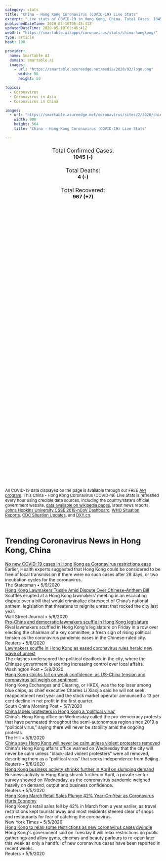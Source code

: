 ```yaml
---
category: stats
title: "China - Hong Kong Coronavirus (COVID-19) Live Stats"
excerpt: "Live stats of COVID-19 in Hong Kong, China. Total Cases: 1045 (-), Deaths: 4 (-), Recoveries: 967(+7)."
publishedDateTime: 2020-05-10T05:45:41Z
updatedDateTime: 2020-05-10T05:45:41Z
webUrl: "https://smartable.ai/apps/coronavirus/stats/china-hongkong/"
type: article
heat: 100

provider:
  name: Smartable AI
  domain: smartable.ai
  images:
    - url: "https://smartable.azureedge.net/media/2020/02/logo.png"
      width: 50
      height: 50

topics:
  - Coronavirus
  - Coronavirus in Asia
  - Coronavirus in China

images:
  - url: "https://smartable.azureedge.net/coronavirus/sites/2/2020/china-hongkong.jpg"
    width: 900
    height: 564
    title: "China - Hong Kong Coronavirus (COVID-19) Live Stats"

---
```

<div class="total-stats" style="text-align: center;">
    <h3>
	    <div style="font-size: 18px; font-weight: 400;">Total Confirmed Cases:</div>
	    1045 (-)
    </h3>
    <h3>
	    <div style="font-size: 18px; font-weight: 400;">Total Deaths:</div>
	    4 (-)
    </h3>
    <h3>
	    <div style="font-size: 18px; font-weight: 400;">Total Recovered:</div>
	    967 (<span class='green'>+7</span>)
    </h3>
</div>

<script type="text/javascript" src="https://www.gstatic.com/charts/loader.js"></script>

<div id="time_series_chart" style="width: 100%; height: 400px;"></div>
<script type="text/javascript">
  google.charts.load('current', {'packages':['corechart']});
  google.charts.setOnLoadCallback(drawChart);
  function drawChart() {
    var data = google.visualization.arrayToDataTable([
      ['Date', 'Total Cases', 'Total Deaths', 'Total Recovered'],
      ['1/22/2020', 0, 0, 0],['1/23/2020', 2, 0, 0],['1/24/2020', 2, 0, 0],['1/25/2020', 5, 0, 0],['1/26/2020', 8, 0, 0],['1/27/2020', 8, 0, 0],['1/28/2020', 8, 0, 0],['1/29/2020', 10, 0, 0],['1/30/2020', 10, 0, 0],['1/31/2020', 12, 0, 0],['2/1/2020', 13, 0, 0],['2/2/2020', 15, 0, 0],['2/3/2020', 15, 0, 0],['2/4/2020', 17, 1, 0],['2/5/2020', 21, 1, 0],['2/6/2020', 24, 1, 0],['2/7/2020', 25, 1, 0],['2/8/2020', 26, 1, 0],['2/9/2020', 29, 1, 0],['2/10/2020', 38, 1, 0],['2/11/2020', 49, 1, 0],['2/12/2020', 50, 1, 1],['2/13/2020', 53, 1, 1],['2/14/2020', 56, 1, 1],['2/15/2020', 56, 1, 1],['2/16/2020', 57, 1, 2],['2/17/2020', 60, 1, 2],['2/18/2020', 62, 1, 2],['2/19/2020', 63, 2, 5],['2/20/2020', 68, 2, 5],['2/21/2020', 68, 2, 5],['2/22/2020', 69, 2, 6],['2/23/2020', 74, 2, 11],['2/24/2020', 79, 2, 19],['2/25/2020', 84, 2, 19],['2/26/2020', 91, 2, 24],['2/27/2020', 92, 2, 24],['2/28/2020', 94, 2, 30],['2/29/2020', 95, 2, 33],['3/1/2020', 96, 2, 36],['3/2/2020', 100, 2, 36],['3/3/2020', 100, 2, 37],['3/4/2020', 105, 2, 37],['3/5/2020', 105, 2, 43],['3/6/2020', 107, 2, 46],['3/7/2020', 108, 2, 51],['3/8/2020', 114, 3, 58],['3/9/2020', 115, 3, 59],['3/10/2020', 120, 3, 65],['3/11/2020', 126, 3, 65],['3/12/2020', 132, 4, 77],['3/13/2020', 138, 4, 78],['3/14/2020', 142, 4, 81],['3/15/2020', 149, 4, 84],['3/16/2020', 157, 4, 88],['3/17/2020', 168, 4, 92],['3/18/2020', 193, 4, 95],['3/19/2020', 208, 4, 98],['3/20/2020', 256, 4, 98],['3/21/2020', 274, 4, 100],['3/22/2020', 318, 4, 100],['3/23/2020', 356, 4, 100],['3/24/2020', 387, 4, 102],['3/25/2020', 411, 4, 106],['3/26/2020', 454, 4, 110],['3/27/2020', 519, 4, 111],['3/28/2020', 582, 4, 112],['3/29/2020', 642, 4, 118],['3/30/2020', 683, 4, 124],['3/31/2020', 715, 4, 128],['4/1/2020', 766, 4, 147],['4/2/2020', 802, 4, 154],['4/3/2020', 845, 4, 173],['4/4/2020', 862, 4, 173],['4/5/2020', 891, 4, 206],['4/6/2020', 915, 4, 216],['4/7/2020', 936, 4, 236],['4/8/2020', 961, 4, 264],['4/9/2020', 974, 4, 293],['4/10/2020', 990, 4, 309],['4/11/2020', 1001, 4, 336],['4/12/2020', 1005, 4, 360],['4/13/2020', 1010, 4, 397],['4/14/2020', 1013, 4, 434],['4/15/2020', 1017, 4, 459],['4/16/2020', 1018, 4, 485],['4/17/2020', 1022, 4, 533],['4/18/2020', 1024, 4, 568],['4/19/2020', 1026, 4, 602],['4/20/2020', 1026, 4, 630],['4/21/2020', 1030, 4, 650],['4/22/2020', 1034, 4, 678],['4/23/2020', 1036, 4, 699],['4/24/2020', 1036, 4, 725],['4/25/2020', 1038, 4, 753],['4/26/2020', 1038, 4, 772],['4/27/2020', 1038, 4, 787],['4/28/2020', 1038, 4, 811],['4/29/2020', 1038, 4, 830],['4/30/2020', 1038, 4, 846],['5/1/2020', 1039, 4, 855],['5/2/2020', 1040, 4, 864],['5/3/2020', 1040, 4, 879],['5/4/2020', 1041, 4, 900],['5/5/2020', 1041, 4, 920],['5/6/2020', 1041, 4, 932],['5/7/2020', 1045, 4, 944],['5/8/2020', 1045, 4, 960],['5/9/2020', 1045, 4, 967],
    ]);
    var options = {
      curveType: 'none',
      chartArea: {'width': '80%', 'height': '80%'},
      legend: { position: 'top' },
      lineWidth: 5,
      colors: ['#f60109', '#444444', '#81B71F']
    };
    var chart = new google.visualization.LineChart(document.getElementById('time_series_chart'));
    chart.draw(data, options);
  }
</script>

<div id="geo_chart" style="width: 100%; height: 500px;"></div>
<script type="text/javascript">
  google.charts.load('current', {
    'packages':['geochart'],
    'mapsApiKey': 'AIzaSyDk1HhVhLaveyKrUhhHZ5YwzIpEcbdal6U'
  });
  google.charts.setOnLoadCallback(drawRegionsMap);
  function drawRegionsMap() {
    var data = google.visualization.arrayToDataTable([
      ['Location', 'Total Cases', 'Total Deaths'],
      ["Hong Kong SAR", 1045, 4]
    ]);
    var options = {
      backgroundColor: {fill:'transparent',stroke:'#FFF' ,strokeWidth:0 }, 
      region: 'CN',
      resolution: 'provinces', 
      legend: 'none',
      colorAxis: {
          colors: ['#FFE2E2', '#f60109']
      }
    };
    var chart = new google.visualization.GeoChart(document.getElementById('geo_chart'));
    chart.draw(data, options);
  };
</script>



<span style="font-size: 13px">All COVID-19 data displayed on the page is available through our FREE <a href="https://developer.smartable.ai">API program</a>. This China - Hong Kong Coronavirus (COVID-19) Live Stats is refreshed every hour using credible data sources, including the country/state's official government website, <a href="https://en.wikipedia.org/wiki/2019%E2%80%9320_coronavirus_pandemic" target="_blank">data available on wikipedia pages</a>, latest news reports, <a href="https://systems.jhu.edu/research/public-health/ncov/" target="_blank">Johns Hopkins University CSSE 2019-nCoV Dashboard</a>, <a href="https://www.who.int/emergencies/diseases/novel-coronavirus-2019/situation-reports" target="_blank">WHO Situation Reports</a>, <a href="https://www.cdc.gov/coronavirus/2019-ncov/index.html" target="_blank">CDC Situation Updates</a>, and <a href="https://ncov.dxy.cn/ncovh5/view/pneumonia" target="_blank">DXY.cn</a>.</span>


<h2 id="news" class="center" style="margin-top: 60px; font-size: 25px;">Trending Coronavirus News in Hong Kong, China</h2>
<div class="row">
<div class="col-md-6 col-sm-12">
  <div class="content-card">
	<a href="https://www.thestatesman.com/coronavirus/no-new-covid-19-cases-hong-kong-coronavirus-restrictions-ease-1502886122.html"><div class="card-image" style="background-image: url(https://www.thestatesman.com/wp-content/uploads/2020/05/hong-Kong.jpg)"></div></a>
	<div class="content">
		<div class="card-title"><a href="https://www.thestatesman.com/coronavirus/no-new-covid-19-cases-hong-kong-coronavirus-restrictions-ease-1502886122.html">No new COVID-19 cases in Hong Kong as Coronavirus restrictions ease</a></div>
		<div class="card-excerpt">Earlier, Health experts suggested that Hong Kong could be considered to be free of local transmission if there were no such cases after 28 days, or two incubation cycles for the coronavirus.</div>
		<div class="card-meta">
			<span class="card-provider">The Statesman</span> • <span class="card-date">5/9/2020</span>
		</div>
	</div>
  </div>
</div>
<div class="col-md-6 col-sm-12">
  <div class="content-card">
	<a href="https://www.wsj.com/articles/hong-kong-lawmakers-tussle-amid-dispute-over-chinese-anthem-bill-11588957994"><div class="card-image" style="background-image: url(https://images.wsj.net/im-185126/social)"></div></a>
	<div class="content">
		<div class="card-title"><a href="https://www.wsj.com/articles/hong-kong-lawmakers-tussle-amid-dispute-over-chinese-anthem-bill-11588957994">Hong Kong Lawmakers Tussle Amid Dispute Over Chinese-Anthem Bill</a></div>
		<div class="card-excerpt">Scuffles erupted at a Hong Kong lawmakers’ meeting in an escalating dispute over a bill that would criminalize disrespect of China’s national anthem, legislation that threatens to reignite unrest that rocked the city last year.</div>
		<div class="card-meta">
			<span class="card-provider">Wall Street Journal</span> • <span class="card-date">5/8/2020</span>
		</div>
	</div>
  </div>
</div>
<div class="col-md-6 col-sm-12">
  <div class="content-card">
	<a href="https://www.reuters.com/article/uk-hongkong-politics-idUKKBN22K0SM"><div class="card-image" style="background-image: url(https://s3.reutersmedia.net/resources/r/?m=02&d=20200508&t=2&i=1517914368&w=&fh=545px&fw=&ll=&pl=&sq=&r=LYNXMPEG470HL)"></div></a>
	<div class="content">
		<div class="card-title"><a href="https://www.reuters.com/article/uk-hongkong-politics-idUKKBN22K0SM">Pro-China and democratic lawmakers scuffle in Hong Kong legislature</a></div>
		<div class="card-excerpt">Rival lawmakers scuffled in Hong Kong's legislature on Friday in a row over electing the chairman of a key committee, a fresh sign of rising political tension as the coronavirus pandemic eases in the Chinese-ruled city.</div>
		<div class="card-meta">
			<span class="card-provider">Reuters</span> • <span class="card-date">5/8/2020</span>
		</div>
	</div>
  </div>
</div>
<div class="col-md-6 col-sm-12">
  <div class="content-card">
	<a href="https://www.washingtonpost.com/world/asia_pacific/scuffles-erupt-in-hong-kong-legislature-as-eased-virus-rules-herald-new-unrest/2020/05/08/ba3dfb06-9101-11ea-9322-a29e75effc93_story.html"><div class="card-image" style="background-image: url(https://www.washingtonpost.com/resizer/j3HJCTpXYlG_0HuzuhrJCxum534=/1440x0/smart/arc-anglerfish-washpost-prod-washpost.s3.amazonaws.com/public/XCIWOQERBYI6VIF4J2NNJBTNEE.jpg)"></div></a>
	<div class="content">
		<div class="card-title"><a href="https://www.washingtonpost.com/world/asia_pacific/scuffles-erupt-in-hong-kong-legislature-as-eased-virus-rules-herald-new-unrest/2020/05/08/ba3dfb06-9101-11ea-9322-a29e75effc93_story.html">Lawmakers scuffle in Hong Kong as eased coronavirus rules herald new wave of unrest</a></div>
		<div class="card-excerpt">The clashes underscored the political deadlock in the city, where the Chinese government is exerting increasing control over local affairs.</div>
		<div class="card-meta">
			<span class="card-provider">Washington Post</span> • <span class="card-date">5/8/2020</span>
		</div>
	</div>
  </div>
</div>
<div class="col-md-6 col-sm-12">
  <div class="content-card">
	<a href="https://www.scmp.com/business/money/market-snapshot/article/3083335/hong-kong-stocks-fall-weak-confidence-us-china"><div class="card-image" style="background-image: url(https://cdn.i-scmp.com/sites/default/files/styles/og_image_scmp_generic/public/d8/images/methode/2020/05/07/d119dbba-9043-11ea-a674-527cfdef49ee_image_hires_175516.jpg?itok=Q0QqycXK&v=1588845324)"></div></a>
	<div class="content">
		<div class="card-title"><a href="https://www.scmp.com/business/money/market-snapshot/article/3083335/hong-kong-stocks-fall-weak-confidence-us-china">Hong Kong stocks fall on weak confidence, as US-China tension and coronavirus toll weigh on sentiment</a></div>
		<div class="card-excerpt">Hong Kong Exchanges and Clearing, or HKEX, was the top loser among blue chips, as chief executive Charles Li Xiaojia said he will not seek reappointment next year and the stock market operator announced a 13 per cent decline in net profit in the first quarter.</div>
		<div class="card-meta">
			<span class="card-provider">South China Morning Post</span> • <span class="card-date">5/7/2020</span>
		</div>
	</div>
  </div>
</div>
<div class="col-md-6 col-sm-12">
  <div class="content-card">
	<a href="https://thehill.com/policy/international/china/496328-china-labels-protesters-in-hong-kong-a-political-virus"><div class="card-image" style="background-image: url(https://thehill.com/sites/default/files/hongkong_111819getty.jpg)"></div></a>
	<div class="content">
		<div class="card-title"><a href="https://thehill.com/policy/international/china/496328-china-labels-protesters-in-hong-kong-a-political-virus">China labels protesters in Hong Kong a 'political virus'</a></div>
		<div class="card-excerpt">China's Hong Kong office on Wednesday called the pro-democracy protests that have permeated throughout the semi-autonomous region since 2019 a “political virus," saying there will never be stability amid the ongoing protests.</div>
		<div class="card-meta">
			<span class="card-provider">The Hill</span> • <span class="card-date">5/6/2020</span>
		</div>
	</div>
  </div>
</div>
<div class="col-md-6 col-sm-12">
  <div class="content-card">
	<a href="https://www.reuters.com/article/us-hongkong-protests-china-hk-affairs-idUSKBN22I09H"><div class="card-image" style="background-image: url(https://s2.reutersmedia.net/resources/r/?m=02&d=20200506&t=2&i=1517609140&w=&fh=545px&fw=&ll=&pl=&sq=&r=LYNXMPEG4506B)"></div></a>
	<div class="content">
		<div class="card-title"><a href="https://www.reuters.com/article/us-hongkong-protests-china-hk-affairs-idUSKBN22I09H">China says Hong Kong will never be calm unless violent protesters removed</a></div>
		<div class="card-excerpt">China's Hong Kong affairs office warned on Wednesday that the city will never be calm unless "black-clad violent protesters" were all removed, describing them as a "political virus" that seeks independence from Beijing.</div>
		<div class="card-meta">
			<span class="card-provider">Reuters</span> • <span class="card-date">5/6/2020</span>
		</div>
	</div>
  </div>
</div>
<div class="col-md-6 col-sm-12">
  <div class="content-card">
	<a href="https://www.reuters.com/article/uk-hongkong-economy-pmi-idUKKBN22I026"><div class="card-image" style="background-image: url(https://s1.reutersmedia.net/resources/r/?m=02&d=20200506&t=2&i=1517596434&w=&fh=545px&fw=&ll=&pl=&sq=&r=LYNXMPEG45012)"></div></a>
	<div class="content">
		<div class="card-title"><a href="https://www.reuters.com/article/uk-hongkong-economy-pmi-idUKKBN22I026">Hong Kong business activity shrinks further in April on slumping demand</a></div>
		<div class="card-excerpt">Business activity in Hong Kong shrank further in April, a private sector survey showed on Wednesday, as the conronavirus pandemic weighed heavily on demand, output and business confidence.</div>
		<div class="card-meta">
			<span class="card-provider">Reuters</span> • <span class="card-date">5/5/2020</span>
		</div>
	</div>
  </div>
</div>
<div class="col-md-6 col-sm-12">
  <div class="content-card">
	<a href="https://www.nytimes.com/reuters/2020/05/05/world/asia/05reuters-hongkong-economy-salesfigures.html"><div class="card-image" style="background-image: url(https://static01.nyt.com/newsgraphics/images/icons/defaultPromoCrop.png)"></div></a>
	<div class="content">
		<div class="card-title"><a href="https://www.nytimes.com/reuters/2020/05/05/world/asia/05reuters-hongkong-economy-salesfigures.html">Hong Kong March Retail Sales Plunge 42% Year-On-Year as Coronavirus Hurts Economy</a></div>
		<div class="card-excerpt">Hong Kong's retail sales fell by 42% in March from a year earlier, as travel restrictions kept tourists away and most residents steered clear of shops and restaurants for fear of catching the coronavirus.</div>
		<div class="card-meta">
			<span class="card-provider">New York Times</span> • <span class="card-date">5/5/2020</span>
		</div>
	</div>
  </div>
</div>
<div class="col-md-6 col-sm-12">
  <div class="content-card">
	<a href="https://www.reuters.com/article/us-health-coronavirus-hongkong-idUSKBN22H0TH"><div class="card-image" style="background-image: url(https://s3.reutersmedia.net/resources/r/?m=02&d=20200505&t=2&i=1517494322&w=&fh=545px&fw=&ll=&pl=&sq=&r=LYNXMPEG440H6)"></div></a>
	<div class="content">
		<div class="card-title"><a href="https://www.reuters.com/article/us-health-coronavirus-hongkong-idUSKBN22H0TH">Hong Kong to relax some restrictions as new coronavirus cases dwindle</a></div>
		<div class="card-excerpt">Hong Kong's government said on Tuesday it will relax restrictions on public gatherings and allow gyms, cinemas and beauty parlours to re-open later this week as only a handful of new coronavirus cases have been reported in recent weeks.</div>
		<div class="card-meta">
			<span class="card-provider">Reuters</span> • <span class="card-date">5/5/2020</span>
		</div>
	</div>
  </div>
</div>

</div>


